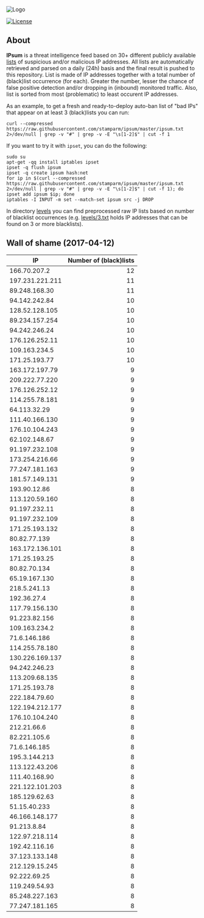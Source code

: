 ![Logo](logo.png)

[![License](https://img.shields.io/badge/license-Public_domain-red.svg)](https://wiki.creativecommons.org/wiki/Public_domain)

About
----

**IPsum** is a threat intelligence feed based on 30+ different publicly available [lists](https://github.com/stamparm/maltrail) of suspicious and/or malicious IP addresses. All lists are automatically retrieved and parsed on a daily (24h) basis and the final result is pushed to this repository. List is made of IP addresses together with a total number of (black)list occurrence (for each). Greater the number, lesser the chance of false positive detection and/or dropping in (inbound) monitored traffic. Also, list is sorted from most (problematic) to least occurent IP addresses.

As an example, to get a fresh and ready-to-deploy auto-ban list of "bad IPs" that appear on at least 3 (black)lists you can run:

```
curl --compressed https://raw.githubusercontent.com/stamparm/ipsum/master/ipsum.txt 2>/dev/null | grep -v "#" | grep -v -E "\s[1-2]$" | cut -f 1
```

If you want to try it with `ipset`, you can do the following:

```
sudo su
apt-get -qq install iptables ipset
ipset -q flush ipsum
ipset -q create ipsum hash:net
for ip in $(curl --compressed https://raw.githubusercontent.com/stamparm/ipsum/master/ipsum.txt 2>/dev/null | grep -v "#" | grep -v -E "\s[1-2]$" | cut -f 1); do ipset add ipsum $ip; done
iptables -I INPUT -m set --match-set ipsum src -j DROP
```

In directory [levels](levels) you can find preprocessed raw IP lists based on number of blacklist occurrences (e.g. [levels/3.txt](levels/3.txt) holds IP addresses that can be found on 3 or more blacklists).

Wall of shame (2017-04-12)
----

|IP|Number of (black)lists|
|---|--:|
166.70.207.2|12
197.231.221.211|11
89.248.168.30|11
94.142.242.84|10
128.52.128.105|10
89.234.157.254|10
94.242.246.24|10
176.126.252.11|10
109.163.234.5|10
171.25.193.77|10
163.172.197.79|9
209.222.77.220|9
176.126.252.12|9
114.255.78.181|9
64.113.32.29|9
111.40.166.130|9
176.10.104.243|9
62.102.148.67|9
91.197.232.108|9
173.254.216.66|9
77.247.181.163|9
181.57.149.131|9
193.90.12.86|8
113.120.59.160|8
91.197.232.11|8
91.197.232.109|8
171.25.193.132|8
80.82.77.139|8
163.172.136.101|8
171.25.193.25|8
80.82.70.134|8
65.19.167.130|8
218.5.241.13|8
192.36.27.4|8
117.79.156.130|8
91.223.82.156|8
109.163.234.2|8
71.6.146.186|8
114.255.78.180|8
130.226.169.137|8
94.242.246.23|8
113.209.68.135|8
171.25.193.78|8
222.184.79.60|8
122.194.212.177|8
176.10.104.240|8
212.21.66.6|8
82.221.105.6|8
71.6.146.185|8
195.3.144.213|8
113.122.43.206|8
111.40.168.90|8
221.122.101.203|8
185.129.62.63|8
51.15.40.233|8
46.166.148.177|8
91.213.8.84|8
122.97.218.114|8
192.42.116.16|8
37.123.133.148|8
212.129.15.245|8
92.222.69.25|8
119.249.54.93|8
85.248.227.163|8
77.247.181.165|8
